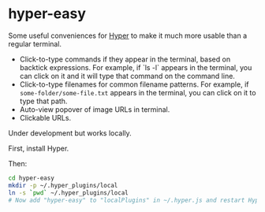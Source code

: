 # hyper-easy

Some useful conveniences for [Hyper](https://hyper.is/) to make it much more usable
than a regular terminal.

- Click-to-type commands if they appear in the terminal, based on backtick expressions. For example, if \`ls -l\` appears in the terminal, you can click on it and it will type that command on the command line.
- Click-to-type filenames for common filename patterns. For example, if `some-folder/some-file.txt` appears in the terminal, you can click on it to type that path.
- Auto-view popover of image URLs in terminal.
- Clickable URLs.

Under development but works locally.

First, install Hyper.

Then:

```bash
cd hyper-easy
mkdir -p ~/.hyper_plugins/local
ln -s `pwd` ~/.hyper_plugins/local
# Now add "hyper-easy" to "localPlugins" in ~/.hyper.js and restart Hyper.
```
